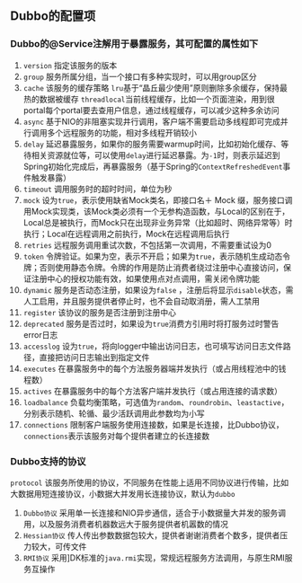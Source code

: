 ## Dubbo的配置项
### Dubbo的@Service注解用于暴露服务，其可配置的属性如下
1. ``version`` 指定该服务的版本
2. ``group`` 服务所属分组，当一个接口有多种实现时，可以用group区分
3. ``cache`` 该服务的缓存策略
   ``lru``基于“晶丘最少使用”原则删除多余缓存，保持最热的数据被缓存
   ``threadlocal``当前线程缓存，比如一个页面渲染，用到很portal每个portal要去查用户信息，通过线程缓存，可以减少这种多余访问
4. ``async`` 基于NIO的非阻塞实现井行调用，客户端不需要启动多线程即可完成并行调用多个远程服务的功能，相对多线程开销较小
5. ``delay`` 延迟暴露服务，如果你的服务需要warmup时间，比如初始化缓存、等待相关资源就位等，可以使用``delay``进行延迟暴露。为``-1``时，则表示延迟到Spring初始化完成后，再暴露服务（基于Spring的``ContextRefreshedEvent``事件触发暴露）
6. ``timeout`` 调用服务时的超时时间，单位为秒
7. ``mock`` 设为``true``，表示使用缺省Mock类名，即接口名＋ Mock 缀，服务接口调用Mock实现类，该Mock类必须有一个无参构造函数，与Local的区别在于，Local总是被执行，而Mock只在出现非业务异常（比如超时、网络异常等）时执行；Local在远程调用之前执行，Mock在远程调用后执行
8. ``retries`` 远程服务调用重试次数，不包括第一次调用，不需要重试设为0
9. ``token`` 令牌验证。如果为空，表示不开启；如果为``true``，表示随机生成动态令牌；否则使用静态令牌。令牌的作用是防止消费者绕过注册中心直接访问，保证注册中心的授权功能有效，如果使用点对点调用，需关闭令牌功能
10. ``dynamic`` 服务是否动态注册，如果设为``false`` ，注册后将显示``disable``状态，需人工启用，并且服务提供者停止时，也不会自动取消册，需人工禁用
11. ``register`` 该协议的服务是否注册到注册中心
12. ``deprecated`` 服务是否过时，如果设为``true``消费方引用时将打服务过时警告error日志
13. ``accesslog`` 设为``true``，将向logger中输出访问日志，也可填写访问日志文件路径，直接把访问日志输出到指定文件
14. ``executes`` 在暴露服务中的每个方法服务器端并发执行（或占用线程池中的钱程数）
15. ``actives`` 在暴露服务中的每个方法客户端并发执行（或占用连接的请求数）
16. ``loadbalance`` 负载均衡策略，可选值为``random``、``roundrobin``、``leastactive``，分别表示随机、轮循、最少活跃调用此参数均为小写
17. ``connections`` 限制客户端服务使用连接数，如果是长连接，比Dubbo协议，``connections``表示该服务对每个提供者建立的长连接数 

###  Dubbo支持的协议
``protocol`` 该服务所使用的协议，不同服务在性能上适用不同协议进行传输，比如大数据用短连接协议，小数据大并发用长连接协议，默认为``dubbo``
1. ``Dubbo协议`` 采用单一长连接和NIO异步通信，适合于小数据量大并发的服务调用，以及服务消费者机器数远大于服务提供者机嚣数的情况
2. ``Hessian协议`` 传人传出参数数据包较大，提供者谢谢消费者个数多，提供者压力较大，可传文件
3. ``RMI协议`` 采用]DK标准的``java.rmi``实现，常规远程服务方法调用，与原生RMI服务互操作
